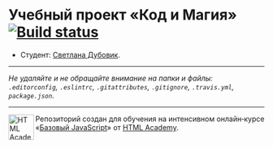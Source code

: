 # Учебный проект «Код и Магия» [![Build status][travis-image]][travis-url]

* Студент: [Светлана Дубовик](https://up.htmlacademy.ru/javascript/10/user/230066).

---

_Не удаляйте и не обращайте внимание на папки и файлы:_<br>
_`.editorconfig`, `.eslintrc`, `.gitattributes`, `.gitignore`, `.travis.yml`, `package.json`._

---

<a href="https://htmlacademy.ru/intensive/javascript"><img align="left" width="50" height="50" title="HTML Academy" src="https://up.htmlacademy.ru/static/img/intensive/javascript/logo-for-github.svg"></a>

Репозиторий создан для обучения на интенсивном онлайн‑курсе «[Базовый JavaScript](https://htmlacademy.ru/intensive/javascript)» от [HTML Academy](https://htmlacademy.ru).

[travis-image]: https://travis-ci.org/htmlacademy-javascript/230066-code-and-magick.svg?branch=master
[travis-url]: https://travis-ci.org/htmlacademy-javascript/230066-code-and-magick
